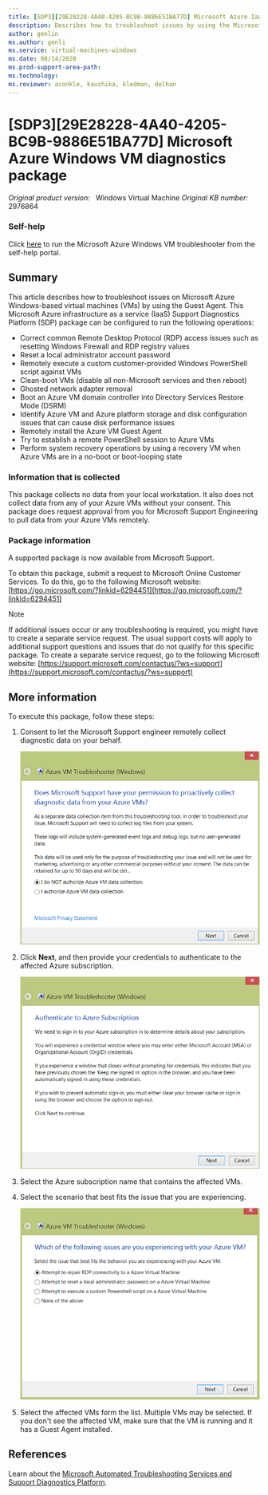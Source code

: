 ```yaml
---
title: [SDP3][29E28228-4A40-4205-BC9B-9886E51BA77D] Microsoft Azure IaaS (Windows) diagnostics package
description: Describes how to troubleshoot issues by using the Microsoft Azure infrastructure as a service Support Diagnostics Platform  (SDP) package.
author: genlin
ms.author: genli
ms.service: virtual-machines-windows
ms.date: 08/14/2020
ms.prod-support-area-path: 
ms.technology: 
ms.reviewer: aconkle, kaushika, kledman, delhan
---
```

# [SDP3][29E28228-4A40-4205-BC9B-9886E51BA77D] Microsoft Azure Windows VM diagnostics package

_Original product version:_ &nbsp; Windows Virtual Machine
_Original KB number:_ &nbsp; 2976864

### Self-help

Click [here](https://home.diagnostics.support.microsoft.com/selfhelp?knowledgebasearticlefilter=2976864) to run the Microsoft Azure Windows VM troubleshooter from the self-help portal.

## Summary

This article describes how to troubleshoot issues on Microsoft Azure Windows-based virtual machines (VMs) by using the Guest Agent. This Microsoft Azure infrastructure as a service (IaaS) Support Diagnostics Platform (SDP) package can be configured to run the following operations:
- Correct common Remote Desktop Protocol (RDP) access issues such as resetting Windows Firewall and RDP registry values
- Reset a local administrator account password
- Remotely execute a custom customer-provided Windows PowerShell script against VMs
- Clean-boot VMs (disable all non-Microsoft services and then reboot)
- Ghosted network adapter removal
- Boot an Azure VM domain controller into Directory Services Restore Mode (DSRM)
- Identify Azure VM and Azure platform storage and disk configuration issues that can cause disk performance issues
- Remotely install the Azure VM Guest Agent
- Try to establish a remote PowerShell session to Azure VMs
- Perform system recovery operations by using a recovery VM when Azure VMs are in a no-boot or boot-looping state

### Information that is collected

This package collects no data from your local workstation. It also does not collect data from any of your Azure VMs without your consent. This package does request approval from you for Microsoft Support Engineering to pull data from your Azure VMs remotely.

### Package information

A supported package is now available from Microsoft Support.

To obtain this package, submit a request to Microsoft Online Customer Services. To do this, go to the following Microsoft website: [https://go.microsoft.com/?linkid=6294451](https://go.microsoft.com/?linkid=6294451) 
> [!NOTE]
> If additional issues occur or any troubleshooting is required, you might have to create a separate service request. The usual support costs will apply to additional support questions and issues that do not qualify for this specific package. To create a separate service request, go to the following Microsoft website: [https://support.microsoft.com/contactus/?ws=support](https://support.microsoft.com/contactus/?ws=support) 

## More information

To execute this package, follow these steps:
1. Consent to let the Microsoft Support engineer remotely collect diagnostic data on your behalf.

    ![Azure VM data collection](./media/sdp329e28228-4a40-4205-bc9b-9886e51ba77d-microsoft/allow-remote.png)

1. Click **Next**, and then provide your credentials to authenticate to the affected Azure subscription.

    ![Azure subscription](./media/sdp329e28228-4a40-4205-bc9b-9886e51ba77d-microsoft/auth-subscription.png)

1. Select the Azure subscription name that contains the affected VMs.
1. Select the scenario that best fits the issue that you are experiencing.

    ![Select the scenario](./media/sdp329e28228-4a40-4205-bc9b-9886e51ba77d-microsoft/select-issues.png)

1. Select the affected VMs form the list. Multiple VMs may be selected. If you don't see the affected VM, make sure that the VM is running and it has a Guest Agent installed.

## References

Learn about the [Microsoft Automated Troubleshooting Services and Support Diagnostics Platform](https://support.microsoft.com/help/2598970).
